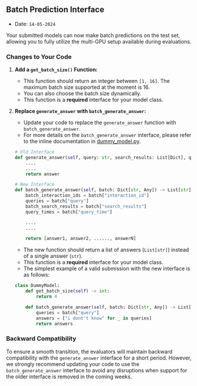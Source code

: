 ## Batch Prediction Interface
- Date: `14-05-2024`

Your submitted models can now make batch predictions on the test set, allowing you to fully utilize the multi-GPU setup available during evaluations.

### Changes to Your Code

1. **Add a `get_batch_size()` Function:**

    - This function should return an integer between `[1, 16]`. The maximum batch size supported at the moment is 16.
    - You can also choose the batch size dynamically.
    - This function is a **required** interface for your model class.

2. **Replace `generate_answer` with `batch_generate_answer`:**

    - Update your code to replace the `generate_answer` function with `batch_generate_answer`.
    - For more details on the `batch_generate_answer` interface, please refer to the inline documentation in [dummy_model.py](../models/dummy_model.py).

    ```python
    # Old Interface
    def generate_answer(self, query: str, search_results: List[Dict], query_time: str) -> str:
        ....
        ....
        return answer

    # New Interface
    def batch_generate_answer(self, batch: Dict[str, Any]) -> List[str]:
        batch_interaction_ids = batch["interaction_id"]
        queries = batch["query"]
        batch_search_results = batch["search_results"]
        query_times = batch["query_time"]

        ....
        ....

        return [answer1, answer2, ......, answerN]
    ```

    - The new function should return a list of answers (`List[str]`) instead of a single answer (`str`).
    - This function is a **required** interface for your model class.    
    - The simplest example of a valid submission with the new interface is as follows:

    ```python
    class DummyModel:
        def get_batch_size(self) -> int: 
            return 4

        def batch_generate_answer(self, batch: Dict[str, Any]) -> List[str]:
            queries = batch["query"]
            answers = ["i dont't know" for _ in queries]
            return answers
    ```    

### Backward Compatibility

To ensure a smooth transition, the evaluators will maintain backward compatibility with the `generate_answer` interface for a short period. However, we strongly recommend updating your code to use the `batch_generate_answer` interface to avoid any disruptions when support for the older interface is removed in the coming weeks.
